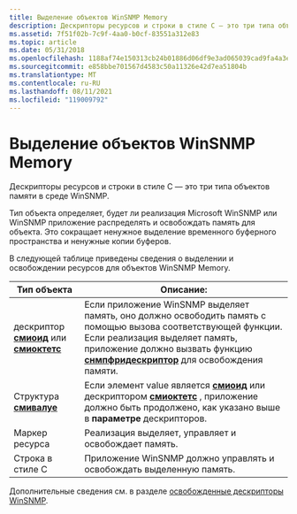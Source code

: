 ```yaml
---
title: Выделение объектов WinSNMP Memory
description: Дескрипторы ресурсов и строки в стиле C — это три типа объектов памяти в среде WinSNMP.
ms.assetid: 7f51f02b-7c9f-4aa0-b0cf-83551a312e83
ms.topic: article
ms.date: 05/31/2018
ms.openlocfilehash: 1188af74e150313cb24b01886d06df9e3ad065039cad9fa4a3e0b3b5ee6a9f4f
ms.sourcegitcommit: e858bbe701567d4583c50a11326e42d7ea51804b
ms.translationtype: MT
ms.contentlocale: ru-RU
ms.lasthandoff: 08/11/2021
ms.locfileid: "119009792"
---
```

# <a name="allocating-winsnmp-memory-objects"></a>Выделение объектов WinSNMP Memory

Дескрипторы ресурсов и строки в стиле C — это три типа объектов памяти в среде WinSNMP.

Тип объекта определяет, будет ли реализация Microsoft WinSNMP или WinSNMP приложение распределять и освобождать память для объекта. Это сокращает ненужное выделение временного буферного пространства и ненужные копии буферов.

В следующей таблице приведены сведения о выделении и освобождении ресурсов для объектов WinSNMP Memory.



| Тип объекта                                                                   | Описание:                                                                                                                                                                                                                                                                          |
|-------------------------------------------------------------------------------|--------------------------------------------------------------------------------------------------------------------------------------------------------------------------------------------------------------------------------------------------------------------------------------|
| дескриптор [**смиоид**](/windows/desktop/api/Winsnmp/ns-winsnmp-smioid) или [**смиоктетс**](/windows/desktop/api/Winsnmp/ns-winsnmp-smioctets) | Если приложение WinSNMP выделяет память, оно должно освободить память с помощью вызова соответствующей функции. Если реализация выделяет память, приложение должно вызвать функцию [**снмпфридескриптор**](/windows/desktop/api/Winsnmp/nf-winsnmp-snmpfreedescriptor) для освобождения памяти. |
| Структура [**смивалуе**](/windows/desktop/api/Winsnmp/ns-winsnmp-smivalue)                                    | Если элемент value является [**смиоид**](/windows/desktop/api/Winsnmp/ns-winsnmp-smioid) или дескриптором [**смиоктетс**](/windows/desktop/api/Winsnmp/ns-winsnmp-smioctets) , приложение должно быть продолжено, как указано выше в **параметре** дескрипторов.                                                                                                     |
| Маркер ресурса                                                               | Реализация выделяет, управляет и освобождает память.                                                                                                                                                                                                                         |
| Строка в стиле C                                                                | Приложение WinSNMP должно управлять и освобождать выделенную память.                                                                                                                                                                                                                |



 

Дополнительные сведения см. в разделе [освобожденные дескрипторы WinSNMP](freeing-winsnmp-descriptors.md).

 

 




